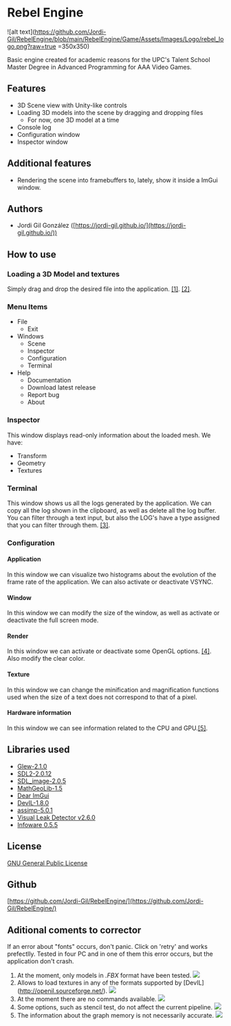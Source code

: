 
# Rebel Engine

![alt text](https://github.com/Jordi-Gil/RebelEngine/blob/main/RebelEngine/Game/Assets/Images/Logo/rebel_logo.png?raw=true =350x350)

Basic engine created for academic reasons for the UPC's Talent School Master Degree in Advanced Programming for AAA Video Games.
## Features

 - 3D Scene view with Unity-like controls
 - Loading 3D models into the scene by dragging and dropping files
	 - For now, one 3D model at a time
 - Console log
 - Configuration window
 - Inspector window

## Additional features
- Rendering the scene into framebuffers to, lately, show it inside a ImGui window.

## Authors

- Jordi Gil González ([https://jordi-gil.github.io/](https://jordi-gil.github.io/))

## How to use

### Loading a 3D Model and textures

Simply drag and drop the desired file into the application. <span id="a1">[[1]](#f1)</span>. <span id="a2">[[2]](#f2)</span>.

### Menu Items

- File
	- Exit
- Windows
	- Scene
	- Inspector
	- Configuration
	- Terminal
- Help
	- Documentation
	- Download latest release
	- Report bug
	- About

### Inspector

This window displays read-only information about the loaded mesh. We have:

- Transform
- Geometry
- Textures

### Terminal
This window shows us all the logs generated by the application. We can copy all the log shown in the clipboard, as well as delete all the log buffer. You can filter through a text input, but also the LOG's have a type assigned that you can filter through them. <span id="a3">[[3]](#f3)</span>.

### Configuration

#### Application

In this window we can visualize two histograms about the evolution of the frame rate of the application. We can also activate or deactivate VSYNC.

#### Window

In this window we can modify the size of the window, as well as activate or deactivate the full screen mode.

#### Render

In this window we can activate or deactivate some OpenGL options. <span id="a4">[[4]](#f4)</span>. Also modify the clear color.

#### Texture
In this window we can change the minification and magnification functions used when the size of a text does not correspond to that of a pixel.

#### Hardware information

In this window we can see information related to the CPU and GPU.<span id="a5">[[5]](#f5)</span>.


## Libraries used

- [Glew-2.1.0](http://glew.sourceforge.net/)
- [SDL2-2.0.12](https://www.libsdl.org/download-2.0.php)
- [SDL_image-2.0.5](https://www.libsdl.org/projects/SDL_image/)
- [MathGeoLib-1.5](https://github.com/juj/MathGeoLib)
- [Dear ImGui](https://github.com/ocornut/imgui)
- [DevIL-1.8.0](http://openil.sourceforge.net/)
- [assimp-5.0.1](https://github.com/assimp/assimp)
- [Visual Leak Detector v2.6.0](https://github.com/oneiric/vld)
- [Infoware 0.5.5](https://github.com/ThePhD/infoware)

## License

[GNU General Public License](https://github.com/Jordi-Gil/RebelEngine/blob/main/LICENSE)

## Github

[https://github.com/Jordi-Gil/RebelEngine/](https://github.com/Jordi-Gil/RebelEngine/)

## Aditional coments to corrector

If an error about "fonts" occurs, don't panic. Click on 'retry' and works prefectlly. Tested in four PC and in one of them this error occurs, but the application don't crash.

1. <span id="f1"></span> At the moment, only models in *.FBX* format have been tested.  [<img src="https://render.githubusercontent.com/render/math?math=\hookleftarrow">](#a1)
2. <span id="f2"></span> Allows to load textures in any of the formats supported by [DevIL] (http://openil.sourceforge.net/). [<img src="https://render.githubusercontent.com/render/math?math=\hookleftarrow">](#a2)
3. <span id="f3"></span> At the moment there are no commands available. [<img src="https://render.githubusercontent.com/render/math?math=\hookleftarrow">](#a3)
4. <span id="f4"></span> Some options, such as stencil test, do not affect the current pipeline. [<img src="https://render.githubusercontent.com/render/math?math=\hookleftarrow">](#a4)
5. <span id="f5"></span> The information about the graph memory is not necessarily accurate. [<img src="https://render.githubusercontent.com/render/math?math=\hookleftarrow">](#a5)
